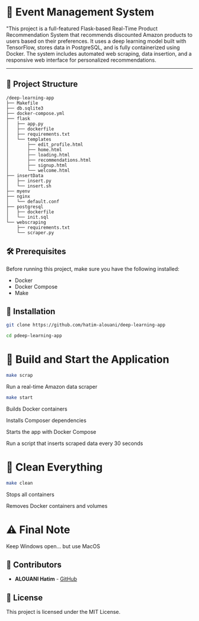 # 🎉 **Event Management System**

"This project is a full-featured Flask-based Real-Time Product Recommendation System that recommends discounted Amazon products to users based on their preferences. It uses a deep learning model built with TensorFlow, stores data in PostgreSQL, and is fully containerized using Docker. The system includes automated web scraping, data insertion, and a responsive web interface for personalized recommendations.

---

## 📁 **Project Structure**

```
/deep-learning-app
├── Makefile
├── db.sqlite3
├── docker-compose.yml
├── flask
│   ├── app.py
│   ├── dockerfile
│   ├── requirements.txt
│   └── templates
│       ├── edit_profile.html
│       ├── home.html
│       ├── loading.html
│       ├── recommendations.html
│       ├── signup.html
│       └── welcome.html
├── insertData
│   ├── insert.py
│   └── insert.sh
├── myenv
├── nginx
│   └── default.conf
├── postgresql
│   ├── dockerfile
│   └── init.sql
└── webscraping
    ├── requirements.txt
    └── scraper.py

```
## 🛠 Prerequisites

Before running this project, make sure you have the following installed:
- Docker
- Docker Compose
- Make

## 🔧 Installation

```bash
git clone https://github.com/hatim-alouani/deep-learning-app
```

```bash
cd pdeep-learning-app
```

# 🔧 **Build and Start the Application**

```bash
make scrap
```
Run a real-time Amazon data scraper

```bash
make start
```

Builds Docker containers

Installs Composer dependencies

Starts the app with Docker Compose

Run a script that inserts scraped data every 30 seconds


# 🧹 **Clean Everything**

```bash
make clean
```

Stops all containers

Removes Docker containers and volumes

# ⚠️ **Final Note**

Keep Windows open... but use MacOS


## 👤 Contributors
- **ALOUANI Hatim** - [GitHub](https://github.com/hatim-alouani)

## 📜 License
This project is licensed under the MIT License.
